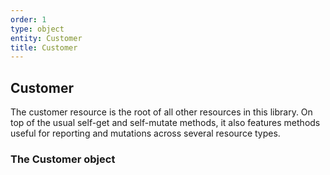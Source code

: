 ```yaml
---
order: 1
type: object
entity: Customer 
title: Customer 
---
```


## Customer 

The customer resource is the root of all other resources in this library. On top of the usual self-get and self-mutate methods, it also features methods useful for reporting and mutations across several resource types.

### The Customer object


